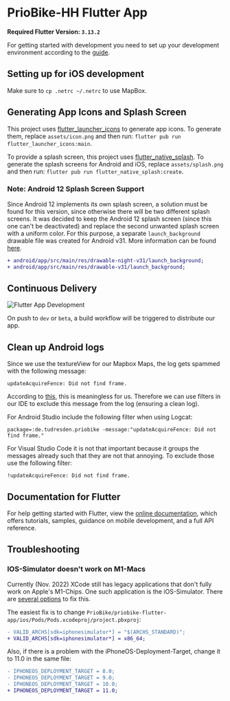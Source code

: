 # PrioBike-HH Flutter App

**Required Flutter Version: `3.13.2`**

For getting started with development you need to set up your development environment according to the [guide](https://docs.flutter.dev/get-started/install).

## Setting up for iOS development

Make sure to `cp .netrc ~/.netrc` to use MapBox.

## Generating App Icons and Splash Screen

This project uses [flutter_launcher_icons](https://pub.dev/packages/flutter_launcher_icons) to generate app icons. To generate them, replace `assets/icon.png` and then run: `flutter pub run flutter_launcher_icons:main`.

To provide a splash screen, this project uses [flutter_native_splash](https://pub.dev/packages/flutter_native_splash). To generate the splash screens for Android and iOS, replace `assets/splash.png` and then run: `flutter pub run flutter_native_splash:create`.

### Note: Android 12 Splash Screen Support
Since Android 12 implements its own splash screen, a solution must be found for this version, since otherwise there will be two different splash screens. It was decided to keep the Android 12 splash screen (since this one can't be deactivated) and replace the second unwanted splash screen with a uniform color. For this purpose, a separate `launch_background` drawable file was created for Android v31. More information can be found [here](https://pub.dev/packages/flutter_native_splash#android-12-support).

```diff
+ android/app/src/main/res/drawable-night-v31/launch_background;
+ android/app/src/main/res/drawable-v31/launch_background;
```

## Continuous Delivery

![Flutter App Development](https://user-images.githubusercontent.com/27271818/208384012-5259dae4-abad-4705-9390-ac1bcf007ac7.png)

On push to `dev` or `beta`, a build workflow will be triggered to distribute our app.

## Clean up Android logs

Since we use the textureView for our Mapbox Maps, the log gets spammed with the following message:
```
updateAcquireFence: Did not find frame.
```
According to [this](https://github.com/flutter/flutter/issues/104268#issuecomment-1134964433), this is meaningless for us. Therefore we can use filters in our IDE to exclude this message from the log (ensuring a clean log).

For Android Studio include the following filter when using Logcat:
```
package=:de.tudresden.priobike -message:"updateAcquireFence: Did not find frame."
```
For Visual Studio Code it is not that important because it groups the messages already such that they are not that annoying. To exclude those use the following filter:
```
!updateAcquireFence: Did not find frame.
```

## Documentation for Flutter

For help getting started with Flutter, view the
[online documentation](https://flutter.dev/docs), which offers tutorials,
samples, guidance on mobile development, and a full API reference.

## Troubleshooting

### IOS-Simulator doesn't work on M1-Macs

Currently (Nov. 2022) XCode still has legacy applications that don't fully work on Apple's M1-Chips. One such application is the iOS-Simulator. There are [several options](https://blog.sudeium.com/2021/06/18/build-for-x86-simulator-on-apple-silicon-macs/) to fix this.

The easiest fix is to change `PrioBike/priobike-flutter-app/ios/Pods/Pods.xcodeproj/project.pbxproj`:
```diff
- VALID_ARCHS[sdk=iphonesimulator*] = "$(ARCHS_STANDARD)";
+ VALID_ARCHS[sdk=iphonesimulator*] = x86_64;
```

Also, if there is a problem with the iPhoneOS-Deployment-Target, change it to 11.0 in the same file:
```diff
- IPHONEOS_DEPLOYMENT_TARGET = 8.0;
- IPHONEOS_DEPLOYMENT_TARGET = 9.0;
- IPHONEOS_DEPLOYMENT_TARGET = 10.0;
+ IPHONEOS_DEPLOYMENT_TARGET = 11.0;
```
